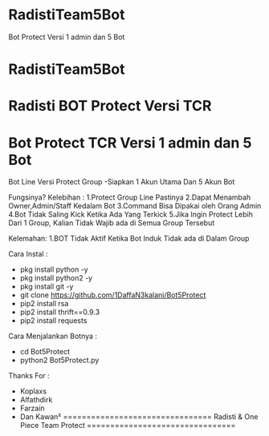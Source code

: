 # RadistiTeam5Bot
Bot Protect Versi  1 admin dan 5  Bot
# RadistiTeam5Bot
Radisti BOT Protect
Versi TCR
=======================================
Bot Protect TCR Versi 1 admin dan 5 Bot
=======================================
Bot Line Versi Protect Group
-Siapkan 1 Akun Utama Dan 5 Akun Bot

Fungsinya?
Kelebihan :
1.Protect Group Line Pastinya
2.Dapat Menambah Owner,Admin/Staff Kedalam Bot
3.Command Bisa Dipakai oleh Orang Admin
4.Bot Tidak Saling Kick Ketika Ada Yang Terkick
5.Jika Ingin Protect Lebih Dari 1 Group, Kalian Tidak Wajib ada di Semua Group Tersebut

Kelemahan:
1.BOT Tidak Aktif Ketika Bot Induk Tidak ada di Dalam Group


Cara Instal :
- pkg install python -y
- pkg install python2 -y
- pkg install git -y
- git clone https://github.com/1DaffaN3kalani/Bot5Protect
- pip2 install rsa
- pip2 install thrift==0.9.3
- pip2 install requests

Cara Menjalankan Botnya :
- cd Bot5Protect
- python2 Bot5Protect.py

Thanks For :
- Koplaxs
- Alfathdirk
- Farzain
- Dan Kawan²
================================
Radisti & One Piece Team Protect
================================
